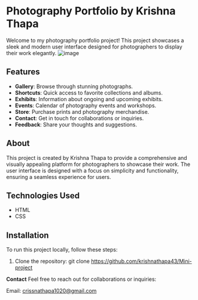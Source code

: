# Photography Portfolio by Krishna Thapa

Welcome to my photography portfolio project! This project showcases a sleek and modern user interface designed for photographers to display their work elegantly.
![image](https://github.com/krishnathapa43/Mini-project/assets/108916938/2032f44e-7569-450c-bb4d-a6181c6eb917)


## Features

- **Gallery**: Browse through stunning photographs.
- **Shortcuts**: Quick access to favorite collections and albums.
- **Exhibits**: Information about ongoing and upcoming exhibits.
- **Events**: Calendar of photography events and workshops.
- **Store**: Purchase prints and photography merchandise.
- **Contact**: Get in touch for collaborations or inquiries.
- **Feedback**: Share your thoughts and suggestions.

## About

This project is created by Krishna Thapa to provide a comprehensive and visually appealing platform for photographers to showcase their work. The user interface is designed with a focus on simplicity and functionality, ensuring a seamless experience for users.

## Technologies Used

- HTML
- CSS

## Installation

To run this project locally, follow these steps:

1. Clone the repository:
   git clone https://github.com/krishnathapa43/Mini-project


**Contact**
Feel free to reach out for collaborations or inquiries:

Email: crissnathapa1020@gmail.com
